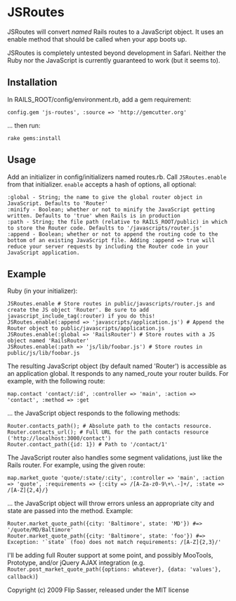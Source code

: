JSRoutes
=
JSRoutes will convert *named* Rails routes to a JavaScript object. It uses an enable method that should be called when your app boots up.

JSRoutes is completely untested beyond development in Safari. Neither the Ruby nor the JavaScript is currently guaranteed to work (but it seems to).

Installation
-
In RAILS_ROOT/config/environment.rb, add a gem requirement:

	config.gem 'js-routes', :source => 'http://gemcutter.org'
	
... then run:

	rake gems:install

Usage
-
Add an initializer in config/initializers named routes.rb. Call `JSRoutes.enable` from that initializer. `enable` accepts a hash of options, all optional:

	:global - String; the name to give the global router object in JavaScript. Defaults to 'Router'
	:minify - Boolean; whether or not to minify the JavaScript getting written. Defaults to 'true' when Rails is in production
	:path - String; the file path (relative to RAILS_ROOT/public) in which to store the Router code. Defaults to '/javascripts/router.js'
	:append - Boolean; whether or not to append the routing code to the bottom of an existing JavaScript file. Adding :append => true will reduce your server requests by including the Router code in your JavaScript application.

Example
-

Ruby (in your initializer):

	JSRoutes.enable # Store routes in public/javascripts/router.js and create the JS object 'Router'. Be sure to add javascript_include_tag(:router) if you do this!
	JSRoutes.enable(:append => 'javascripts/application.js') # Append the Router object to public/javascripts/application.js
	JSRoutes.enable(:global => 'RailsRouter') # Store routes with a JS object named 'RailsRouter'
	JSRoutes.enable(:path => 'js/lib/foobar.js') # Store routes in public/js/lib/foobar.js

The resulting JavaScript object (by default named 'Router') is accessible as an application global. It responds to any named_route your router builds. For example, with the following route:

	map.contact 'contact/:id', :controller => 'main', :action => 'contact', :method => :get

... the JavaScript object responds to the following methods:

	Router.contacts_path(); # Absolute path to the contacts resource.
	Router.contacts_url(); # Full URL for the path contacts resource ('http://localhost:3000/contact')
	Router.contact_path({id: 1}) # Path to '/contact/1'

The JavaScript router also handles some segment validations, just like the Rails router. For example, using the given route:

	map.market_quote 'quote/:state/:city', :controller => 'main', :action => 'quote', :requirements => {:city => /[A-Za-z0-9\+\.-]+/, :state => /[A-Z]{2,4}/}

... the JavaScript object will throw errors unless an appropriate city and state are passed into the method. Example:

	Router.market_quote_path({city: 'Baltimore', state: 'MD'}) #=> '/quote/MD/Baltimore'
	Router.market_quote_path({city: 'Baltimore', state: 'foo'}) #=> Exception: '`state` (foo) does not match requirements: /[A-Z]{2,3}/'

I'll be adding full Router support at some point, and possibly MooTools, Prototype, and/or jQuery AJAX integration (e.g. `Router.post_market_quote_path({options: whatever}, {data: 'values'}, callback)`)

Copyright (c) 2009 Flip Sasser, released under the MIT license